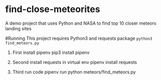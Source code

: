 # find-close-meteorites
A demo project that uses Python and NASA to find top 10 closer meteors landing sites

#Running
This project requires Python3 and requests package
`python3 find_meteors.py`

1. First install pipenv
  pip3 install pipenv

2. Second install requests in virtual env
  pipenv install requests

3. Third run code
  pipenv run python meteors/find_meteors.py

